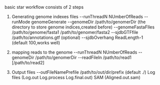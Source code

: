 basic star workflow consists of 2 steps
1. Generating genome indexes files
--runThreadN NUmberOfReads
--runMode genomeGenerate
--genomeDir /path/to/genomerDir (the directory to store genome indices,created before)
--genomeFastaFIles /path/to/genome/fasta1 /path/to/genomer/fasta2
--sjdbGTFfile /path/to/annotations.gtf (optional)
--sjdbOverhang ReadLength-1 (default 100,works well)


2. mapping reads to the genome
--runThreadN NUmberOfReads
--genomeDir /path/to/genomerDir
--readFileIn /path/to/read1 [/path/to/read2]


3. Output files
--outFileNamePrefile /path/to/out/dir/prefix (default ./)
Log files (Log.out Log.process Log.final.out)
SAM (Aligned.out.sam)

